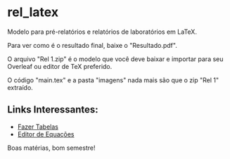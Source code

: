 # rel_latex
Modelo para pré-relatórios e relatórios de laboratórios em LaTeX.

Para ver como é o resultado final, baixe o "Resultado.pdf".

O arquivo "Rel 1.zip" é o modelo que você deve baixar e importar para seu Overleaf ou editor de TeX preferido.

O código "main.tex" e a pasta "imagens" nada mais são que o zip "Rel 1" extraído.

## Links Interessantes:
* [Fazer Tabelas](https://www.tablesgenerator.com)
* [Editor de Equações](https://www.codecogs.com/latex/eqneditor.php?lang=pt-br)

Boas matérias, bom semestre!
